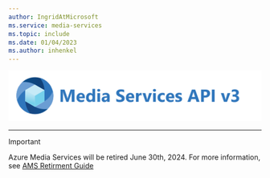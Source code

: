 ```yaml
---
author: IngridAtMicrosoft
ms.service: media-services
ms.topic: include
ms.date: 01/04/2023
ms.author: inhenkel
---
```


![Media Services logo v3](../media/media-services-api-logo/azure-media-services-logo-v3.svg)<br/><hr color="#5ea0ef" size="10">

>[!IMPORTANT]
> Azure Media Services will be retired June 30th, 2024. For more information, see [AMS Retirment Guide](../azure-media-services-retirement.md)

